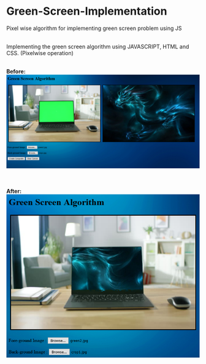 # Green-Screen-Implementation
Pixel wise algorithm for implementing green screen problem using JS
<br><br>

Implementing the green screen algorithm using JAVASCRIPT, HTML and CSS. (Pixelwise operation) <br><br>

<b>Before: </b>
![images](https://raw.githubusercontent.com/kiranadh1452/Green-Screen-Implementation/main/Images/before.png)
<br><br><br>

<b>After: </b>
![images](https://raw.githubusercontent.com/kiranadh1452/Green-Screen-Implementation/main/Images/after.png)
<br><br><br>
